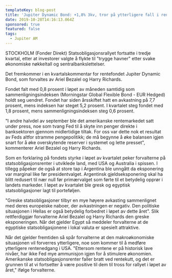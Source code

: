 ```yaml
---
templateKey: blog-post
title: 'Jupiter Dynamic Bond: +1,8% 3kv, tror på ytterligere fall i rentene'
date: 2019-10-28T14:16:13.064Z
sponsored: true
featured: false
tags:
  - Jupiter AM
---
```

STOCKHOLM (Fonder Direkt) Statsobligasjonsrallyet fortsatte i tredje kvartal, etter at investorer valgte å flykte til "trygge havner" etter svake økonomiske nøkkeltall og sentralbankslettelser.



Det fremkommer i en kvartalskommentar for rentefondet Jupiter Dynamic Bond, som forvaltes av Ariel Bezalel og Harry Richards.



Fondet falt med 0,8 prosent i løpet av måneden samtidig som sammenligningsindeksen (Morningstar Global Flexible Bond - EUR Hedged) holdt seg uendret. Fondet har siden årsskiftet hatt en avkastning på 7,7 prosent, mens indeksen har steget 5,2 prosent. I kvartalet steg fondet med 1,8 prosent, mens sammenligningsindeksen steg 0,6 prosent.



"I andre halvdel av september ble det amerikanske rentemarkedet satt under press, noe som tvang Fed til å skyte inn penger direkte i banksektoren gjennom midlertidige tiltak. For oss var dette nok et resultat av Feds altfor stramme pengepolitikk; de må begynne å øke balansen igjen snart for å øke overskytende reserver i systemet og lette presset", kommenterer Ariel Bezalel og Harry Richards.



Som en forklaring på fondets styrke i løpet av kvartalet peker forvalterne på statsobligasjonsrenter i utviklede land, med USA og Australia i spissen. I tillegg påpeker de også at store tap i Argentina ble unngått da eksponering var marginal like før presidentvalget. Argentinsk gjeldseksponering skal ha blitt redusert til nær null før primærvalget som førte til et betydelig opprør i landets markeder. I løpet av kvartalet ble gresk og egyptisk statsobligasjoner lagt til porteføljen.



"Greske statsobligasjoner tilbyr en mye høyere avkasting sammenlignet med deres europeiske naboer, der avkastningen er negativ. Den politiske situasjonen i Hellas er også betydelig forbedret i løpet av dette året". Slik rettferdiggjør forvalterne Ariel Bezalel og Harry Richards den greske eksponeringen. Når det gjelder Egypt så meddeler forvalterne at de egyptiske statsobligasjonene i lokal valuta er spesielt attraktive.



Når det gjelder fremtiden så spår forvalterne at den makroøkonomiske situasjonen vil forverres ytterligere, noe som kommer til å medføre ytterligere rentenedgang i USA. "Ettersom rentene er på historisk lave nivåer, har ikke Fed mye ammunisjon igjen for å stimulere økonomien. Amerikanske statsobligasjonsrenter faller bratt ved rentekutt, og det er grunnen til at vi fortsetter å være positive til dem til tross for rallyet i løpet av året," ifølge forvalterne.
